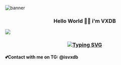 ![banner](stray.gif)
<h3 align= "center"> Hello World 👋🏼 i'm VXDB</h3>
<img src="https://user-images.githubusercontent.com/74038190/212744287-14f66c13-5458-40dc-9244-8ff533fc8f4a.gif">
<h3 align= "center"><a href="https://git.io/typing-svg"><img src="https://readme-typing-svg.herokuapp.com?font=Source+Code+Pro&pause=1000&color=F7F7F7&width=435&lines=Young+programmer+C%23+and+Python" alt="Typing SVG" /></a></h3>

<h4>💕Contact with me on TG: @isvxdb</h4>
